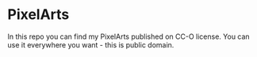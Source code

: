# PixelArts

In this repo you can find my PixelArts published on CC-O license. You can use it everywhere you want - this is public domain.
